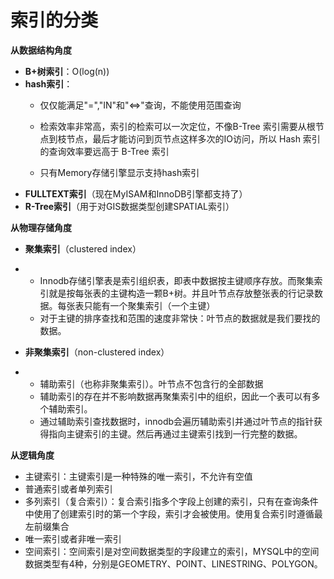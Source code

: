 # 索引的分类

**从数据结构角度**

* **B+树索引**：O\(log\(n\)\)
* **hash索引**：
  * 仅仅能满足"=","IN"和"&lt;=&gt;"查询，不能使用范围查询

  * 检索效率非常高，索引的检索可以一次定位，不像B-Tree 索引需要从根节点到枝节点，最后才能访问到页节点这样多次的IO访问，所以 Hash 索引的查询效率要远高于 B-Tree 索引

  * 只有Memory存储引擎显示支持hash索引
* **FULLTEXT索引**（现在MyISAM和InnoDB引擎都支持了）
* **R-Tree索引**（用于对GIS数据类型创建SPATIAL索引）

**从物理存储角度**

* **聚集索引**（clustered index）

* * Innodb存储引擎表是索引组织表，即表中数据按主键顺序存放。而聚集索引就是按每张表的主键构造一颗B+树。并且叶节点存放整张表的行记录数据。每张表只能有一个聚集索引（一个主键）
  * 对于主键的排序查找和范围的速度非常快：叶节点的数据就是我们要找的数据。

* **非聚集索引**（non-clustered index）
* * 辅助索引（也称非聚集索引）。叶节点不包含行的全部数据
  * 辅助索引的存在并不影响数据再聚集索引中的组织，因此一个表可以有多个辅助索引。
  * 通过辅助索引查找数据时，innodb会遍历辅助索引并通过叶节点的指针获得指向主键索引的主键。然后再通过主键索引找到一行完整的数据。

**从逻辑角度**

* 主键索引：主键索引是一种特殊的唯一索引，不允许有空值
* 普通索引或者单列索引
* 多列索引（复合索引）：复合索引指多个字段上创建的索引，只有在查询条件中使用了创建索引时的第一个字段，索引才会被使用。使用复合索引时遵循最左前缀集合
* 唯一索引或者非唯一索引
* 空间索引：空间索引是对空间数据类型的字段建立的索引，MYSQL中的空间数据类型有4种，分别是GEOMETRY、POINT、LINESTRING、POLYGON。

  


